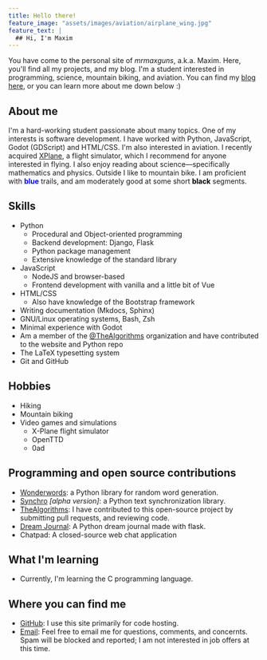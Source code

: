 ```yaml
---
title: Hello there!
feature_image: "assets/images/aviation/airplane_wing.jpg"
feature_text: |
  ## Hi, I'm Maxim
---
```


You have come to the personal site of *mrmaxguns*, a.k.a. Maxim. Here, you'll
find all my projects, and my blog. I'm a student interested in programming,
science, mountain biking, and aviation. You can find my [blog here](blog/), or
you can learn more about me down below :)

## About me

I'm a hard-working student passionate about many topics. One of my interests is
software development. I have worked with Python, JavaScript, Godot (GDScript)
and HTML/CSS. I'm also interested in aviation. I recently acquired
[XPlane](https://x-plane.com), a flight simulator, which I recommend for anyone
interested in flying. I also enjoy reading about science—specifically
mathematics and physics. Outside I like to mountain bike. I am proficient with
<span style="color:blue">**blue**</span> trails, and am moderately good at
some short <span style="color:black">**black**</span> segments.

## Skills

- Python
  - Procedural and Object-oriented programming
  - Backend development: Django, Flask
  - Python package management
  - Extensive knowledge of the standard library
- JavaScript
  - NodeJS and browser-based
  - Frontend development with vanilla and a little bit of Vue
- HTML/CSS
  - Also have knowledge of the Bootstrap framework
- Writing documentation (Mkdocs, Sphinx)
- GNU/Linux operating systems, Bash, Zsh
- Minimal experience with Godot
- Am a member of the [@TheAlgorithms](https://github.com/TheAlgorithms) organization
  and have contributed to the website and Python repo
- The LaTeX typesetting system
- Git and GitHub

## Hobbies

- Hiking
- Mountain biking
- Video games and simulations
  - X-Plane flight simulator
  - OpenTTD
  - 0ad

## Programming and open source contributions

- [Wonderwords](https://github.com/mrmaxguns/wonderwordsmodule): a Python
  library for random word generation.
- [Synchro](https://github.com/mrmaxguns/synchro) *[alpha version]*: a Python
  text synchronization library.
- [TheAlgorithms](https://github.com/TheAlgorithms): I have contributed to this
  open-source project by submitting pull requests, and reviewing code.
- [Dream Journal](https://github.com/mrmaxguns/dream-journal): A Python dream
  journal made with flask.
- Chatpad: A closed-source web chat application

## What I'm learning

- Currently, I'm learning the C programming language.

## Where you can find me

- [GitHub](https://github.com/mrmaxguns): I use this site primarily for code
  hosting.
- [Email](mailto:mrmaxguns@gmail.com): Feel free to email me for questions,
  comments, and concernts. Spam will be blocked and reported; I am not
  interested in job offers at this time.
